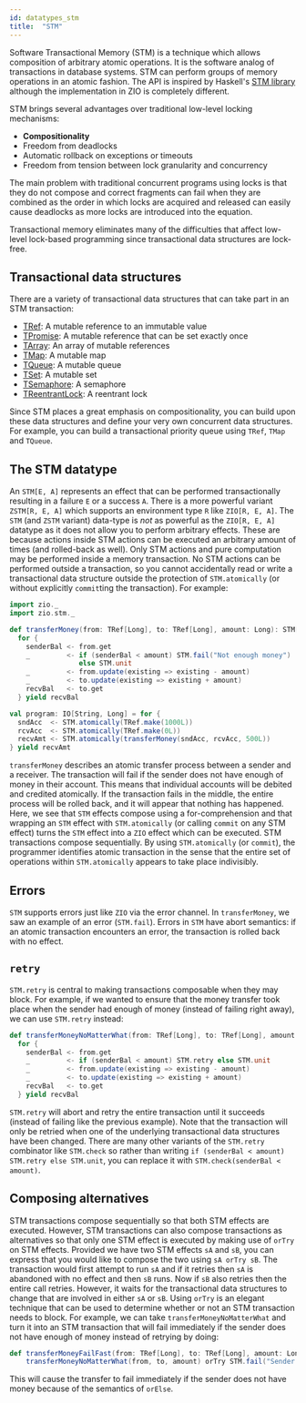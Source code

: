 ```yaml
---
id: datatypes_stm
title:  "STM"
---
```


Software Transactional Memory (STM) is a technique which allows composition of arbitrary atomic operations. It is the 
software analog of transactions in database systems. STM can perform groups of memory operations in an atomic fashion. 
The API is inspired by Haskell's [STM library](http://hackage.haskell.org/package/stm-2.5.0.0/docs/Control-Concurrent-STM.html) 
although the implementation in ZIO is completely different.

STM brings several advantages over traditional low-level locking mechanisms:
* **Compositionality**
* Freedom from deadlocks
* Automatic rollback on exceptions or timeouts
* Freedom from tension between lock granularity and concurrency

The main problem with traditional concurrent programs using locks is that they do not compose and correct fragments
can fail when they are combined as the order in which locks are acquired and released can easily cause deadlocks as 
more locks are introduced into the equation.

Transactional memory eliminates many of the difficulties that affect low-level lock-based programming since transactional
data structures are lock-free.

## Transactional data structures

There are a variety of transactional data structures that can take part in an STM transaction:
* [TRef](tref.md): A mutable reference to an immutable value
* [TPromise](tpromise.md): A mutable reference that can be set exactly once 
* [TArray](tarray.md): An array of mutable references
* [TMap](tmap.md): A mutable map
* [TQueue](tqueue.md): A mutable queue
* [TSet](tset.md): A mutable set
* [TSemaphore](tsemaphore.md): A semaphore 
* [TReentrantLock](treentrantlock.md): A reentrant lock

Since STM places a great emphasis on compositionality, you can build upon these data structures and define your very 
own concurrent data structures. For example, you can build a transactional priority queue using `TRef`, `TMap` and `TQueue`.

## The STM datatype

An `STM[E, A]` represents an effect that can be performed transactionally resulting in a failure `E` or a success `A`.
There is a more powerful variant `ZSTM[R, E, A]` which supports an environment type `R` like `ZIO[R, E, A]`. The `STM` 
(and `ZSTM` variant) data-type is _not_ as powerful as the `ZIO[R, E, A]` datatype as it does not allow you to perform 
arbitrary effects. These are because actions inside STM actions can be executed an arbitrary amount of times (and 
rolled-back as well). Only STM actions and pure computation may be performed inside a memory transaction. No STM actions 
can be performed outside a transaction, so you cannot accidentally read or write a transactional data structure outside 
the protection of `STM.atomically` (or without explicitly `commit`ting the transaction). For example:

```scala mdoc:silent
import zio._
import zio.stm._

def transferMoney(from: TRef[Long], to: TRef[Long], amount: Long): STM[String, Long] =
  for {
    senderBal <- from.get
    _         <- if (senderBal < amount) STM.fail("Not enough money")
                 else STM.unit
    _         <- from.update(existing => existing - amount)
    _         <- to.update(existing => existing + amount)
    recvBal   <- to.get
  } yield recvBal

val program: IO[String, Long] = for {
  sndAcc  <- STM.atomically(TRef.make(1000L))
  rcvAcc  <- STM.atomically(TRef.make(0L))
  recvAmt <- STM.atomically(transferMoney(sndAcc, rcvAcc, 500L))
} yield recvAmt
```

`transferMoney` describes an atomic transfer process between a sender and a receiver. The transaction will fail if the
sender does not have enough of money in their account. This means that individual accounts will be debited and credited
atomically. If the transaction fails in the middle, the entire process will be rolled back, and it will appear that 
nothing has happened. Here, we see that `STM` effects compose using a for-comprehension and that wrapping an `STM` effect
with `STM.atomically` (or calling `commit` on any STM effect) turns the `STM` effect into a `ZIO` effect which can be
executed. STM transactions compose sequentially. By using `STM.atomically` (or `commit`), the programmer identifies 
atomic transaction in the sense that the entire set of operations within `STM.atomically` appears to take place 
indivisibly.

## Errors

`STM` supports errors just like `ZIO` via the error channel. In `transferMoney`, we saw an example of an error (`STM.fail`). 
Errors in `STM` have abort semantics: if an atomic transaction encounters an error, the transaction is rolled back with 
no effect.

## `retry`

`STM.retry` is central to making transactions composable when they may block. For example, if we wanted to ensure that
the money transfer took place when the sender had enough of money (instead of failing right away), we can use `STM.retry`
instead:

```scala mdoc:silent
def transferMoneyNoMatterWhat(from: TRef[Long], to: TRef[Long], amount: Long): STM[String, Long] =
  for {
    senderBal <- from.get
    _         <- if (senderBal < amount) STM.retry else STM.unit
    _         <- from.update(existing => existing - amount)
    _         <- to.update(existing => existing + amount)
    recvBal   <- to.get
  } yield recvBal
```

`STM.retry` will abort and retry the entire transaction until it succeeds (instead of failing like the previous example). 
Note that the transaction will only be retried when one of the underlying transactional data structures have been changed.
There are many other variants of the `STM.retry` combinator like `STM.check` so rather than writing 
`if (senderBal < amount) STM.retry else STM.unit`, you can replace it with `STM.check(senderBal < amount)`.

## Composing alternatives

STM transactions compose sequentially so that both STM effects are executed. However, STM transactions can also compose 
transactions as alternatives so that only one STM effect is executed by making use of `orTry` on STM effects. Provided
we have two STM effects `sA` and `sB`, you can express that you would like to compose the two using `sA orTry sB`. The
transaction would first attempt to run `sA` and if it retries then `sA` is abandoned with no effect and then `sB` runs.
Now if `sB` also retries then the entire call retries. However, it waits for the transactional data structures to change 
that are involved in either `sA` or `sB`. Using `orTry` is an elegant technique that can be used to determine whether 
or not an STM transaction needs to block. For example, we can take `transferMoneyNoMatterWhat` and turn it into an 
STM transaction that will fail immediately if the sender does not have enough of money instead of retrying by doing:

```scala mdoc:silent
def transferMoneyFailFast(from: TRef[Long], to: TRef[Long], amount: Long): STM[String, Long] =
    transferMoneyNoMatterWhat(from, to, amount) orTry STM.fail("Sender does not have enough of money")
```

This will cause the transfer to fail immediately if the sender does not have money because of the semantics of `orElse`.
